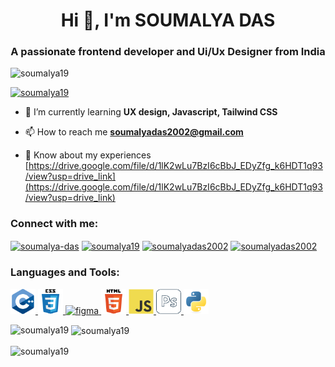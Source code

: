 <h1 align="center">Hi 👋, I'm SOUMALYA DAS</h1>
<h3 align="center">A passionate frontend developer and Ui/Ux Designer from India</h3>

<p align="left"> <img src="https://komarev.com/ghpvc/?username=soumalya19&label=Profile%20views&color=0e75b6&style=flat" alt="soumalya19" /> </p>

<p align="left"> <a href="https://github.com/ryo-ma/github-profile-trophy"><img src="https://github-profile-trophy.vercel.app/?username=soumalya19" alt="soumalya19" /></a> </p>

- 🌱 I’m currently learning **UX design, Javascript, Tailwind CSS**

- 📫 How to reach me **soumalyadas2002@gmail.com**

- 📄 Know about my experiences [https://drive.google.com/file/d/1lK2wLu7BzI6cBbJ_EDyZfg_k6HDT1q93/view?usp=drive_link](https://drive.google.com/file/d/1lK2wLu7BzI6cBbJ_EDyZfg_k6HDT1q93/view?usp=drive_link)

<h3 align="left">Connect with me:</h3>
<p align="left">
<a href="https://linkedin.com/in/soumalya-das" target="blank"><img align="center" src="https://raw.githubusercontent.com/rahuldkjain/github-profile-readme-generator/master/src/images/icons/Social/linked-in-alt.svg" alt="soumalya-das" height="30" width="40" /></a>
<a href="https://instagram.com/soumalya19" target="blank"><img align="center" src="https://raw.githubusercontent.com/rahuldkjain/github-profile-readme-generator/master/src/images/icons/Social/instagram.svg" alt="soumalya19" height="30" width="40" /></a>
<a href="https://www.hackerrank.com/soumalyadas2002" target="blank"><img align="center" src="https://raw.githubusercontent.com/rahuldkjain/github-profile-readme-generator/master/src/images/icons/Social/hackerrank.svg" alt="soumalyadas2002" height="30" width="40" /></a>
<a href="https://www.leetcode.com/soumalyadas2002" target="blank"><img align="center" src="https://raw.githubusercontent.com/rahuldkjain/github-profile-readme-generator/master/src/images/icons/Social/leet-code.svg" alt="soumalyadas2002" height="30" width="40" /></a>
</p>

<h3 align="left">Languages and Tools:</h3>
<p align="left"> <a href="https://www.w3schools.com/cpp/" target="_blank" rel="noreferrer"> <img src="https://raw.githubusercontent.com/devicons/devicon/master/icons/cplusplus/cplusplus-original.svg" alt="cplusplus" width="40" height="40"/> </a> <a href="https://www.w3schools.com/css/" target="_blank" rel="noreferrer"> <img src="https://raw.githubusercontent.com/devicons/devicon/master/icons/css3/css3-original-wordmark.svg" alt="css3" width="40" height="40"/> </a> <a href="https://www.figma.com/" target="_blank" rel="noreferrer"> <img src="https://www.vectorlogo.zone/logos/figma/figma-icon.svg" alt="figma" width="40" height="40"/> </a> <a href="https://www.w3.org/html/" target="_blank" rel="noreferrer"> <img src="https://raw.githubusercontent.com/devicons/devicon/master/icons/html5/html5-original-wordmark.svg" alt="html5" width="40" height="40"/> </a> <a href="https://developer.mozilla.org/en-US/docs/Web/JavaScript" target="_blank" rel="noreferrer"> <img src="https://raw.githubusercontent.com/devicons/devicon/master/icons/javascript/javascript-original.svg" alt="javascript" width="40" height="40"/> </a> <a href="https://www.photoshop.com/en" target="_blank" rel="noreferrer"> <img src="https://raw.githubusercontent.com/devicons/devicon/master/icons/photoshop/photoshop-line.svg" alt="photoshop" width="40" height="40"/> </a> <a href="https://www.python.org" target="_blank" rel="noreferrer"> <img src="https://raw.githubusercontent.com/devicons/devicon/master/icons/python/python-original.svg" alt="python" width="40" height="40"/> </a> </p>

<p><img align="left" src="https://github-readme-stats.vercel.app/api/top-langs?username=soumalya19&show_icons=true&locale=en&layout=compact" alt="soumalya19" /></p>

<p>&nbsp;<img align="center" src="https://github-readme-stats.vercel.app/api?username=soumalya19&show_icons=true&locale=en" alt="soumalya19" /></p>

<p><img align="center" src="https://github-readme-streak-stats.herokuapp.com/?user=soumalya19&" alt="soumalya19" /></p>
